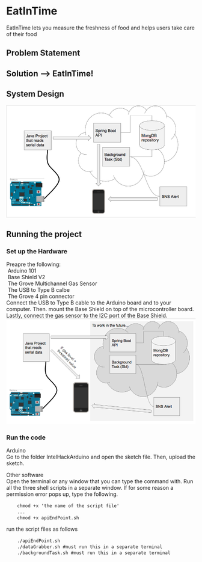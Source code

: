 # EatInTime
EatInTime lets you measure the freshness of food and helps users take care of their food

## Problem Statement

## Solution --> EatInTime!

## System Design
![alt text](https://github.com/chanhyeoni/EatInTime/blob/master/Screen%20Shot%202017-07-22%20at%203.43.12%20PM.png)


## Running the project
### Set up the Hardware
Preapre the following: <br />
&nbsp;Arduino 101<br />
&nbsp;Base Shield V2<br />
&nbsp;The Grove Multichannel Gas Sensor<br />
&nbsp;The USB to Type B calbe<br />
&nbsp;The Grove 4 pin connector<br />
Connect the USB to Type B cable to the Arduino board and to your computer. Then. mount the Base Shield on top of the microcontroller board. Lastly, connect the gas sensor to the I2C port of the Base Shield.
![alt text](https://github.com/chanhyeoni/EatInTime/blob/master/Screen%20Shot%202017-07-23%20at%204.00.09%20PM.png)

### Run the code
Arduino<br />
Go to the folder IntelHackArduino and open the sketch file. Then, upload the sketch.

Other software<br />
Open the terminal or any window that you can type the command with. Run all the three shell scripts in a separate window. If for some reason a permission error pops up, type the following.

```
	chmod +x 'the name of the script file'
	...
	chmod +x apiEndPoint.sh
```

run the script files as follows

```
	./apiEndPoint.sh
	./dataGrabber.sh #must run this in a separate terminal
	./backgroundTask.sh #must run this in a separate terminal
```



